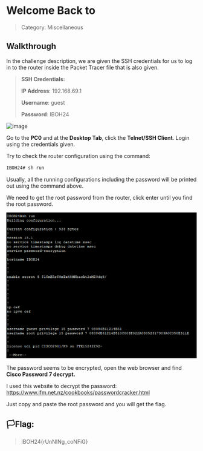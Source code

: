 # Welcome Back to 

> Category: Miscellaneous


## Walkthrough

In the challenge description, we are given the SSH credentials for us to log in to the router
inside the Packet Tracer file that is also given.

>**SSH Credentials:**
>
>**IP Address**: 192.168.69.1
>
>**Username**: guest
>
>**Password**: IBOH24

![image](https://github.com/user-attachments/assets/f9451231-9b06-4e71-a70b-061a7ea5b956)

Go to the **PC0** and at the **Desktop Tab**, click the **Telnet/SSH Client**. Login using the credentials given.

Try to check the router configuration using the command:

```bash
IBOH24# sh run
```

Usually, all the running configurations including the password will be printed out using the command
above.

We need to get the root password from the router, click enter until you find the root
password.

![img](../Misc/shrun.png)

The password seems to be encrypted, open the web browser and find **Cisco Password 7 decrypt.**

I used this website to decrypt the password:
https://www.ifm.net.nz/cookbooks/passwordcracker.html

Just copy and paste the root password and you will get the flag.

## 🏳️Flag:

>IBOH24{rUnNINg_coNFiG}

